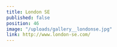 ```yaml
---
title: London SE
published: false
position: 46
image: "/uploads/gallery__londonse.jpg"
link: http://www.london-se.com/
---
```


